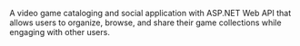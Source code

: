 A video game cataloging and social application with ASP.NET Web API that allows users to organize, browse, and share their game collections while engaging with other users.
